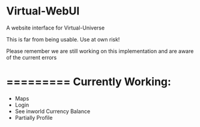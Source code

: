 Virtual-WebUI
=============

A website interface for Virtual-Universe

This is far from being usable. Use at own risk!

Please remember we are still working on this implementation and are aware of the current errors

=========
Currently Working:
=========

* Maps
* Login
* See inworld Currency Balance
* Partially Profile
